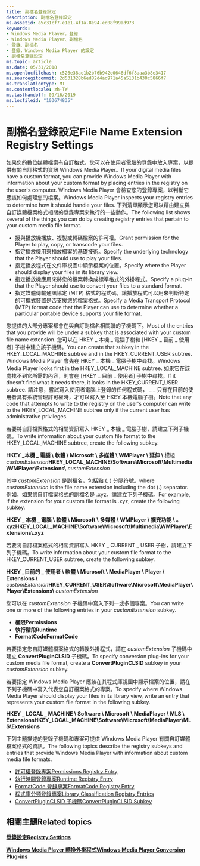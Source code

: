 ```yaml
---
title: 副檔名登錄設定
description: 副檔名登錄設定
ms.assetid: a5c31cf7-e1e1-4f1a-8e94-ed08f99ad973
keywords:
- Windows Media Player，登錄
- Windows Media Player、副檔名
- 登錄、副檔名
- 登錄，Windows Media Player 的設定
- 副檔名登錄設定
ms.topic: article
ms.date: 05/31/2018
ms.openlocfilehash: c526e38ae1b2b76b942e0646df6f8aaa3b8e3417
ms.sourcegitcommit: 2d531328b6ed82d4ad971a45a5131b430c5866f7
ms.translationtype: MT
ms.contentlocale: zh-TW
ms.lasthandoff: 09/16/2019
ms.locfileid: "103674835"
---
```

# <a name="file-name-extension-registry-settings"></a><span data-ttu-id="29f65-108">副檔名登錄設定</span><span class="sxs-lookup"><span data-stu-id="29f65-108">File Name Extension Registry Settings</span></span>

<span data-ttu-id="29f65-109">如果您的數位媒體檔案有自訂格式，您可以在使用者電腦的登錄中放入專案，以提供有關自訂格式的資訊 Windows Media Player。</span><span class="sxs-lookup"><span data-stu-id="29f65-109">If your digital media files have a custom format, you can provide Windows Media Player with information about your custom format by placing entries in the registry on the user's computer.</span></span> <span data-ttu-id="29f65-110">Windows Media Player 會檢查您的登錄專案，以判斷它應該如何處理您的檔案。</span><span class="sxs-lookup"><span data-stu-id="29f65-110">Windows Media Player inspects your registry entries to determine how it should handle your files.</span></span> <span data-ttu-id="29f65-111">下列清單顯示您可以藉由建立與自訂媒體檔案格式相關的登錄專案來執行的一些動作。</span><span class="sxs-lookup"><span data-stu-id="29f65-111">The following list shows several of the things you can do by creating registry entries that pertain to your custom media file format.</span></span>

-   <span data-ttu-id="29f65-112">授與播放機播放、複製或轉碼檔案的許可權。</span><span class="sxs-lookup"><span data-stu-id="29f65-112">Grant permission for the Player to play, copy, or transcode your files.</span></span>
-   <span data-ttu-id="29f65-113">指定播放機用來播放檔案的基礎技術。</span><span class="sxs-lookup"><span data-stu-id="29f65-113">Specify the underlying technology that the Player should use to play your files.</span></span>
-   <span data-ttu-id="29f65-114">指定播放程式在文件庫視圖中顯示檔案的位置。</span><span class="sxs-lookup"><span data-stu-id="29f65-114">Specify where the Player should display your files in its library view.</span></span>
-   <span data-ttu-id="29f65-115">指定播放機應用來將您的檔案轉換成標準格式的外掛程式。</span><span class="sxs-lookup"><span data-stu-id="29f65-115">Specify a plug-in that the Player should use to convert your files to a standard format.</span></span>
-   <span data-ttu-id="29f65-116">指定媒體傳輸通訊協定 (MTP) 格式的程式碼，讓播放程式可以用來判斷特定的可攜式裝置是否支援您的檔案格式。</span><span class="sxs-lookup"><span data-stu-id="29f65-116">Specify a Media Transport Protocol (MTP) format code that the Player can use to determine whether a particular portable device supports your file format.</span></span>

<span data-ttu-id="29f65-117">您提供的大部分專案都會在與自訂副檔名相關聯的子機碼下。</span><span class="sxs-lookup"><span data-stu-id="29f65-117">Most of the entries that you provide will be under a subkey that is associated with your custom file name extension.</span></span> <span data-ttu-id="29f65-118">您可以在 HKEY \_ 本機 \_ 電腦子樹和 [HKEY \_ 目前 \_ 使用者] 子樹中建立該子機碼。</span><span class="sxs-lookup"><span data-stu-id="29f65-118">You can create that subkey in the HKEY\_LOCAL\_MACHINE subtree and in the HKEY\_CURRENT\_USER subtree.</span></span> <span data-ttu-id="29f65-119">Windows Media Player 會先在 HKEY \_ 本機 \_ 電腦子樹中尋找。</span><span class="sxs-lookup"><span data-stu-id="29f65-119">Windows Media Player looks first in the HKEY\_LOCAL\_MACHINE subtree.</span></span> <span data-ttu-id="29f65-120">如果它在該處找不到它所需的內容，則會在 [HKEY \_ 目前 \_ 使用者] 子樹中尋找。</span><span class="sxs-lookup"><span data-stu-id="29f65-120">If it doesn't find what it needs there, it looks in the HKEY\_CURRENT\_USER subtree.</span></span> <span data-ttu-id="29f65-121">請注意，嘗試寫入使用者電腦上登錄的任何程式碼， \_ \_ 只有在目前的使用者具有系統管理許可權時，才可以寫入至 HKEY 本機電腦子樹。</span><span class="sxs-lookup"><span data-stu-id="29f65-121">Note that any code that attempts to write to the registry on the user's computer can write to the HKEY\_LOCAL\_MACHINE subtree only if the current user has administrative privileges.</span></span>

<span data-ttu-id="29f65-122">若要將自訂檔案格式的相關資訊寫入 HKEY \_ 本機 \_ 電腦子樹，請建立下列子機碼。</span><span class="sxs-lookup"><span data-stu-id="29f65-122">To write information about your custom file format to the HKEY\_LOCAL\_MACHINE subtree, create the following subkey.</span></span>

<span data-ttu-id="29f65-123">**HKEY \_本機 \_ 電腦 \\ 軟體 \\ Microsoft \\ 多媒體 \\ WMPlayer \\ 延伸 \\** 模組 *customExtension*</span><span class="sxs-lookup"><span data-stu-id="29f65-123">**HKEY\_LOCAL\_MACHINE\\Software\\Microsoft\\Multimedia\\WMPlayer\\Extensions\\** *customExtension*</span></span>

<span data-ttu-id="29f65-124">其中 *customExtension* 是副檔名，包括點 (. ) 分隔符號。</span><span class="sxs-lookup"><span data-stu-id="29f65-124">where *customExtension* is the file name extension including the dot (.) separator.</span></span> <span data-ttu-id="29f65-125">例如，如果您自訂檔案格式的副檔名是 .xyz，請建立下列子機碼。</span><span class="sxs-lookup"><span data-stu-id="29f65-125">For example, if the extension for your custom file format is .xyz, create the following subkey.</span></span>

<span data-ttu-id="29f65-126">**HKEY \_ 本機 \_ 電腦 \\ 軟體 \\ Microsoft \\ 多媒體 \\ WMPlayer \\ 擴充功能 \\ 。 xyz**</span><span class="sxs-lookup"><span data-stu-id="29f65-126">**HKEY\_LOCAL\_MACHINE\\Software\\Microsoft\\Multimedia\\WMPlayer\\Extensions\\.xyz**</span></span>

<span data-ttu-id="29f65-127">若要將自訂檔案格式的相關資訊寫入 HKEY \_ CURRENT \_ USER 子樹，請建立下列子機碼。</span><span class="sxs-lookup"><span data-stu-id="29f65-127">To write information about your custom file format to the HKEY\_CURRENT\_USER subtree, create the following subkey.</span></span>

<span data-ttu-id="29f65-128">**HKEY \_目前的 \_ 使用者 \\ 軟體 \\ Microsoft \\ MediaPlayer \\ Player \\ Extensions \\** *customExtension*</span><span class="sxs-lookup"><span data-stu-id="29f65-128">**HKEY\_CURRENT\_USER\\Software\\Microsoft\\MediaPlayer\\Player\\Extensions\\** *customExtension*</span></span>

<span data-ttu-id="29f65-129">您可以在 *customExtension* 子機碼中寫入下列一或多個專案。</span><span class="sxs-lookup"><span data-stu-id="29f65-129">You can write one or more of the following entries in your *customExtension* subkey.</span></span>

-   <span data-ttu-id="29f65-130">**權限**</span><span class="sxs-lookup"><span data-stu-id="29f65-130">**Permissions**</span></span>
-   <span data-ttu-id="29f65-131">**執行階段**</span><span class="sxs-lookup"><span data-stu-id="29f65-131">**Runtime**</span></span>
-   <span data-ttu-id="29f65-132">**FormatCode**</span><span class="sxs-lookup"><span data-stu-id="29f65-132">**FormatCode**</span></span>

<span data-ttu-id="29f65-133">若要指定您自訂媒體檔案格式的轉換外掛程式，請在 *customExtension* 子機碼中建立 **ConvertPluginCLSID** 子機碼。</span><span class="sxs-lookup"><span data-stu-id="29f65-133">To specify conversion plug-ins for your custom media file format, create a **ConvertPluginCLSID** subkey in your *customExtension* subkey.</span></span>

<span data-ttu-id="29f65-134">若要指定 Windows Media Player 應該在其程式庫視圖中顯示檔案的位置，請在下列子機碼中寫入代表您自訂檔案格式的專案。</span><span class="sxs-lookup"><span data-stu-id="29f65-134">To specify where Windows Media Player should display your files in its library view, write an entry that represents your custom file format in the following subkey.</span></span>

<span data-ttu-id="29f65-135">**HKEY \_ LOCAL \_ MACHINE \\ Software \\ Microsoft \\ MediaPlayer \\ MLS \\ Extensions**</span><span class="sxs-lookup"><span data-stu-id="29f65-135">**HKEY\_LOCAL\_MACHINE\\Software\\Microsoft\\MediaPlayer\\MLS\\Extensions**</span></span>

<span data-ttu-id="29f65-136">下列主題描述的登錄子機碼和專案可提供 Windows Media Player 有關自訂媒體檔案格式的資訊。</span><span class="sxs-lookup"><span data-stu-id="29f65-136">The following topics describe the registry subkeys and entries that provide Windows Media Player with information about custom media file formats.</span></span>

-   [<span data-ttu-id="29f65-137">許可權登錄專案</span><span class="sxs-lookup"><span data-stu-id="29f65-137">Permissions Registry Entry</span></span>](permissions-registry-entry.md)
-   [<span data-ttu-id="29f65-138">執行時間登錄專案</span><span class="sxs-lookup"><span data-stu-id="29f65-138">Runtime Registry Entry</span></span>](runtime-registry-entry.md)
-   [<span data-ttu-id="29f65-139">FormatCode 登錄專案</span><span class="sxs-lookup"><span data-stu-id="29f65-139">FormatCode Registry Entry</span></span>](formatcode-registry-entry.md)
-   [<span data-ttu-id="29f65-140">程式庫分類登錄專案</span><span class="sxs-lookup"><span data-stu-id="29f65-140">Library Classification Registry Entries</span></span>](library-classification-registry-entries.md)
-   [<span data-ttu-id="29f65-141">ConvertPluginCLSID 子機碼</span><span class="sxs-lookup"><span data-stu-id="29f65-141">ConvertPluginCLSID Subkey</span></span>](convertpluginclsid-subkey.md)

## <a name="related-topics"></a><span data-ttu-id="29f65-142">相關主題</span><span class="sxs-lookup"><span data-stu-id="29f65-142">Related topics</span></span>

<dl> <dt>

[<span data-ttu-id="29f65-143">**登錄設定**</span><span class="sxs-lookup"><span data-stu-id="29f65-143">**Registry Settings**</span></span>](registry-settings.md)
</dt> <dt>

[<span data-ttu-id="29f65-144">**Windows Media Player 轉換外掛程式**</span><span class="sxs-lookup"><span data-stu-id="29f65-144">**Windows Media Player Conversion Plug-ins**</span></span>](windows-media-player-conversion-plug-ins.md)
</dt> </dl>

 

 




